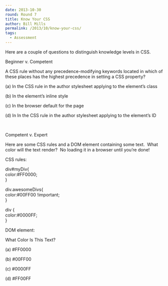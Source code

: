 ```yaml
---
date: 2013-10-30
round: Round 7
title: Know Your CSS
author: Bill Mills
permalink: /2013/10/know-your-css/
tags:
  - Assessment
---
```

Here are a couple of questions to distinguish knowledge levels in CSS.

Beginner v. Competent

A CSS rule without any precedence-modifying keywords located in which of these places has the highest precedence in setting a CSS property?

(a) In the CSS rule in the author stylesheet applying to the element&#8217;s class

(b) In the element&#8217;s inline style

(c) In the browser default for the page

(d) In In the CSS rule in the author stylesheet applying to the element&#8217;s ID

&nbsp;

Competent v. Expert

Here are some CSS rules and a DOM element containing some text.  What color will the text render?  No loading it in a browser until you&#8217;re done!

CSS rules:

div#myDiv{  
color:#FF0000;  
}

div.awesomeDivs{  
color:#00FF00 !important;  
}

div {  
color:#0000FF;  
}

DOM element:

<div id=&#8217;myDiv&#8217; class=&#8217;awesomeDivs&#8217; style=&#8217;color:#FF00FF&#8217;>What Color Is This Text?</div>

(a) #FF0000

(b) #00FF00

(c) #0000FF

(d) #FF00FF

&nbsp;
